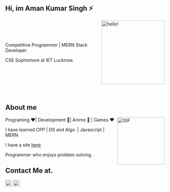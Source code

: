 ## Hi, im Aman Kumar Singh ⚡


 <img width="200" alt="hello!" align="right" src="https://giffiles.alphacoders.com/956/9562.gif">


<br><br><br><br>
Competitive Programmer | MERN Stack Developer

CSE Sophomore at IET Lucknow.

<br><br><br><br><br>

## About me

<img align="right" height="150" alt="GIF" src="https://media.giphy.com/media/836HiJc7pgzy8iNXCn/giphy.gif" />

Programing ❤️| Development 💙| Anime 💚 | Games ❤️

I have learned CPP | DS and Algo. | Javascript | MERN

I have a site [here](http://www.maskmanlucifer.live/)

Programmer who enjoys problem solving.


## Contact Me at.
<a href="https://www.linkedin.com/in/markamansingh/">
  <img align="left" alt="Aman's LinkdeIN" width="22px" src="https://cdn.jsdelivr.net/npm/simple-icons@v3/icons/linkedin.svg" />
</a>
<a href="https://www.instagram.com/maskman_lucifer/">
  <img align="left" alt="Aman's Instagram" width="22px" src="https://cdn.jsdelivr.net/npm/simple-icons@v3/icons/instagram.svg" />
</a>
